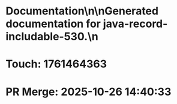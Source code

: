 # Documentation\n\nGenerated documentation for java-record-includable-530.\n

# Touch: 1761464363

# PR Merge: 2025-10-26 14:40:33
